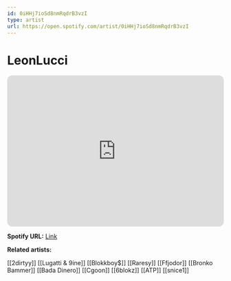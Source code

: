```yaml
---
id: 0iHHj7ioSd8nmRqdrB3vzI
type: artist
url: https://open.spotify.com/artist/0iHHj7ioSd8nmRqdrB3vzI
---
```

# LeonLucci

<iframe style="border-radius:12px" src="https://open.spotify.com/embed/artist/0iHHj7ioSd8nmRqdrB3vzI" width="100%" height="352" frameBorder="0" allowfullscreen="" allow="autoplay; clipboard-write; encrypted-media; fullscreen; picture-in-picture" loading="lazy"></iframe>

**Spotify URL:** [Link](https://open.spotify.com/artist/0iHHj7ioSd8nmRqdrB3vzI)

**Related artists:**

[[2dirtyy]]
[[Lugatti & 9ine]]
[[Blokkboy$]]
[[Raresy]]
[[Ffjodor]]
[[Bronko Bammer]]
[[Bada Dinero]]
[[Cgoon]]
[[6blokz]]
[[ATP]]
[[snice1]]
